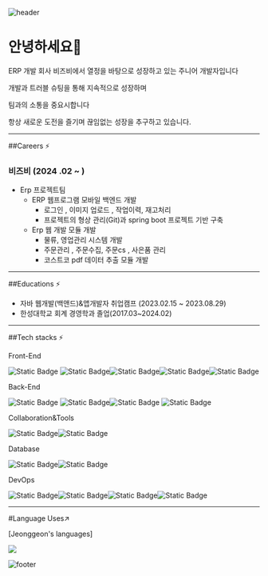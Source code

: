 
![header](https://capsule-render.vercel.app/api?type=waving&color=7F7FD5&text=%20hello!%20%20&height=200&fontSize=90&fontColor=ffffff)


# 안녕하세요👋
   ERP 개발 회사 비즈비에서 열정을 바탕으로 성장하고 있는  주니어 개발자입니다

   개발과 트러블 슈팅을 통해 지속적으로 성장하며

   팀과의 소통을 중요시합니다

항상 새로운 도전을 즐기며 끊임없는 성장을 추구하고 있습니다. 

---
 ##Careers ⚡

 ### 비즈비 (2024 .02 ~ )

- Erp 프로젝트팀
    - ERP 웹프로그램 모바일 백엔드 개발
        - 로그인 , 이미지 업로드 , 작업이력, 재고처리
        - 프로젝트의 형상 관리(Git)과  spring boot 프로젝트 기반 구축
    - Erp 웹 개발 모듈 개발
        - 물류, 영업관리 시스템 개발
        - 주문관리 , 주문수집, 주문cs , 사은품 관리
        - 코스트코 pdf 데이터 추출 모듈 개발
---
 ##Educations ⚡
- 자바 웹개발(백앤드)&앱개발자 취업캠프 (2023.02.15 ~ 2023.08.29)
- 한성대학교 회계 경영학과 졸업(2017.03~2024.02)

---


 ##Tech stacks ⚡

Front-End

<img alt="Static Badge" src="https://img.shields.io/badge/HTML5-%23E34F26?style=flat-square&logo=HTML5&logoColor=white"> <img alt="Static Badge" src="https://img.shields.io/badge/javascript-%23F7DF1E?style=flat-square&logo=javascript&logoColor=black"><img alt="Static Badge" src="https://img.shields.io/badge/css3-%231572B6?style=flat-square&logo=css3&logoColor=white"><img alt="Static Badge" src="https://img.shields.io/badge/jQuery-%230769AD?style=flat-square&logo=jQuery&logoColor=white"><img alt="Static Badge" src="https://img.shields.io/badge/angularjs-%23E23237?style=flat-square&logo=angularjs&logoColor=white">

 
Back-End

<img alt="Static Badge" src="https://img.shields.io/badge/spring-%236DB33F?style=flat-square&logo=spring&logoColor=white"> <img alt="Static Badge" src="https://img.shields.io/badge/springboot-%236DB33F?style=flat-square&logo=springboot&logoColor=white"><img alt="Static Badge" src="https://img.shields.io/badge/jpa-%2358496B?style=flat-square&logo=hibernate&logoColor=white"> <img alt="Static Badge" src="https://img.shields.io/badge/java-%23007396?style=flat-square&logo=oracle&logoColor=white">


Collaboration&Tools

<img alt="Static Badge" src="https://img.shields.io/badge/intellij%20idea-%23000000?style=flat-square&logo=intellijidea&logoColor=white"><img alt="Static Badge" src="https://img.shields.io/badge/eclipseide-%20%232C2255?style=flat-square&logo=eclipseide&logoColor=white">


Database

<img alt="Static Badge" src="https://img.shields.io/badge/mysql-%234479A1?style=flat-square&logo=mysql&logoColor=white"><img alt="Static Badge" src="https://img.shields.io/badge/oracle-%23F80000?style=flat-square&logo=oracle&logoColor=white">

DevOps

<img alt="Static Badge" src="https://img.shields.io/badge/amazon%20ec2-%20%23FF9900?style=flat-square&logo=css3&logoColor=white"><img alt="Static Badge" src="https://img.shields.io/badge/github-%23181717?style=flat-square&logo=github&logoColor=white"><img alt="Static Badge" src="https://img.shields.io/badge/amazon%20aws-%23232F3E?style=flat-square&logo=aws&logoColor=black"><img alt="Static Badge" src="https://img.shields.io/badge/GitHub%20Actions-%232088FF?style=flat-square&logo=action&logoColor=white">


---
#Language Uses↗️

[Jeonggeon's languages]

<img src="https://github-readme-stats.vercel.app/api/top-langs/?username=kimjeonggeon&layout=compact&theme=dark"/>












![footer](https://capsule-render.vercel.app/api?section=footer&type=waving&color=7F7FD5)
